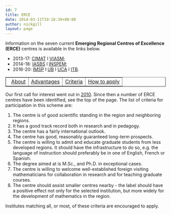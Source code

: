 ```yaml
---
id: 7
title: ERCE
date: 2014-03-11T19:18:39+00:00
author: nickgill
layout: page
---
```

Information on the seven current <b>Emerging Regional Centres of Excellence (ERCE)</b> centres is available in the links below. 

 * 2013-17: <a href = "erce_cimat">CIMAT</a> I <a href = "erce_viasm">VIASM</a>;
 * 2014-18: <a href = "erce_iasbs">IASBS</a> I <a href = "erce_inspem">INSPEM</a>;
 * 2016-20: <a href = "erce_imsp">IMSP</a> I <a href = "erce_ub">UB</a>  I <a href = "erce_uca">UCA</a> I <a href = "erce_itb">ITB</a>.

<p>
<table width="100%" border="1">
  <tr>
    <td align="center"> 
<a href = "erce">About</a> </td><td align="center"> 
<a href = "erce-advantages">Advantages</a> </td><td align="center">
<a href = "erce-criteria">Criteria</a> </td><td align="center">  
<a href = "erce-apply">How to apply</a></td></tr></table>
</p>

Our first call for interest went out in <a href = "erceadv10.pdf">2010</a>.  Since then a number of ERCE centres have been identified, see the top of the page. The list of criteria for participation in this scheme are:
 1. The centre is of good scientific standing in the region and neighboring regions.
 2. It has a good track record both in research and in pedagogy.
 3. The centre has a fairly international outlook.
 4. The centre has good, reasonably guaranteed long-term prospects.
 5. The centre is willing to admit and educate graduate
       students from less developed regions.  It should have the
       infrastructure to do so, e.g. the language of instruction should 
       preferably be in one of English, 
       French or Spanish. 
 6. The degree aimed at is M.Sc., and Ph.D. in exceptional cases.
 7. The centre is willing to welcome well-established 
       foreign visiting mathematicians for collaboration in research 
       and for teaching graduate courses.
 8. The centre should assist smaller centres nearby - the label should have a positive effect not only for the selected institution, but more widely for the development of mathematics in the region.

Institutes matching all, or most, of these criteria are encouraged to apply. 
